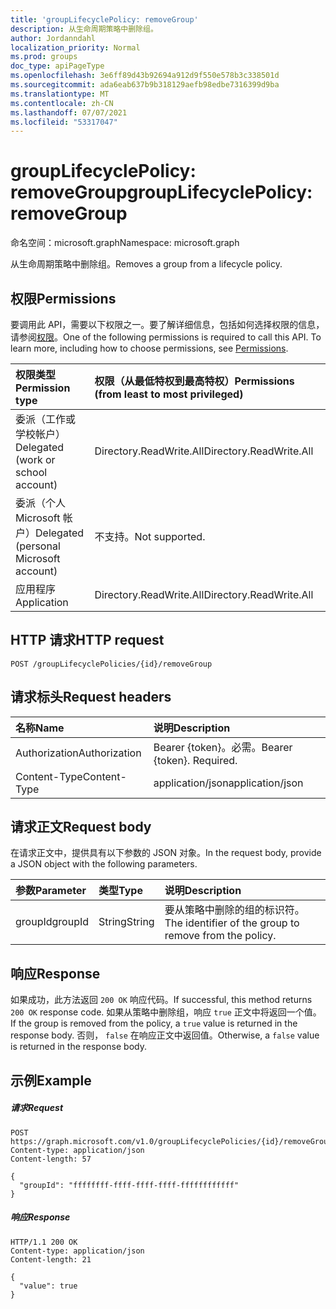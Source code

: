 ```yaml
---
title: 'groupLifecyclePolicy: removeGroup'
description: 从生命周期策略中删除组。
author: Jordanndahl
localization_priority: Normal
ms.prod: groups
doc_type: apiPageType
ms.openlocfilehash: 3e6ff89d43b92694a912d9f550e578b3c338501d
ms.sourcegitcommit: ada6eab637b9b318129aefb98edbe7316399d9ba
ms.translationtype: MT
ms.contentlocale: zh-CN
ms.lasthandoff: 07/07/2021
ms.locfileid: "53317047"
---
```

# <a name="grouplifecyclepolicy-removegroup"></a><span data-ttu-id="73af1-103">groupLifecyclePolicy: removeGroup</span><span class="sxs-lookup"><span data-stu-id="73af1-103">groupLifecyclePolicy: removeGroup</span></span>

<span data-ttu-id="73af1-104">命名空间：microsoft.graph</span><span class="sxs-lookup"><span data-stu-id="73af1-104">Namespace: microsoft.graph</span></span>

<span data-ttu-id="73af1-105">从生命周期策略中删除组。</span><span class="sxs-lookup"><span data-stu-id="73af1-105">Removes a group from a lifecycle policy.</span></span>

## <a name="permissions"></a><span data-ttu-id="73af1-106">权限</span><span class="sxs-lookup"><span data-stu-id="73af1-106">Permissions</span></span>

<span data-ttu-id="73af1-p101">要调用此 API，需要以下权限之一。要了解详细信息，包括如何选择权限的信息，请参阅[权限](/graph/permissions-reference)。</span><span class="sxs-lookup"><span data-stu-id="73af1-p101">One of the following permissions is required to call this API. To learn more, including how to choose permissions, see [Permissions](/graph/permissions-reference).</span></span>

|<span data-ttu-id="73af1-109">权限类型</span><span class="sxs-lookup"><span data-stu-id="73af1-109">Permission type</span></span>      | <span data-ttu-id="73af1-110">权限（从最低特权到最高特权）</span><span class="sxs-lookup"><span data-stu-id="73af1-110">Permissions (from least to most privileged)</span></span>              |
|:--------------------|:---------------------------------------------------------|
|<span data-ttu-id="73af1-111">委派（工作或学校帐户）</span><span class="sxs-lookup"><span data-stu-id="73af1-111">Delegated (work or school account)</span></span> | <span data-ttu-id="73af1-112">Directory.ReadWrite.All</span><span class="sxs-lookup"><span data-stu-id="73af1-112">Directory.ReadWrite.All</span></span>    |
|<span data-ttu-id="73af1-113">委派（个人 Microsoft 帐户）</span><span class="sxs-lookup"><span data-stu-id="73af1-113">Delegated (personal Microsoft account)</span></span> | <span data-ttu-id="73af1-114">不支持。</span><span class="sxs-lookup"><span data-stu-id="73af1-114">Not supported.</span></span>    |
|<span data-ttu-id="73af1-115">应用程序</span><span class="sxs-lookup"><span data-stu-id="73af1-115">Application</span></span> | <span data-ttu-id="73af1-116">Directory.ReadWrite.All</span><span class="sxs-lookup"><span data-stu-id="73af1-116">Directory.ReadWrite.All</span></span> |

## <a name="http-request"></a><span data-ttu-id="73af1-117">HTTP 请求</span><span class="sxs-lookup"><span data-stu-id="73af1-117">HTTP request</span></span>
<!-- { "blockType": "ignored" } -->
```http
POST /groupLifecyclePolicies/{id}/removeGroup
```

## <a name="request-headers"></a><span data-ttu-id="73af1-118">请求标头</span><span class="sxs-lookup"><span data-stu-id="73af1-118">Request headers</span></span>

| <span data-ttu-id="73af1-119">名称</span><span class="sxs-lookup"><span data-stu-id="73af1-119">Name</span></span> | <span data-ttu-id="73af1-120">说明</span><span class="sxs-lookup"><span data-stu-id="73af1-120">Description</span></span> |
|:---------------|:----------|
| <span data-ttu-id="73af1-121">Authorization</span><span class="sxs-lookup"><span data-stu-id="73af1-121">Authorization</span></span> | <span data-ttu-id="73af1-p102">Bearer {token}。必需。</span><span class="sxs-lookup"><span data-stu-id="73af1-p102">Bearer {token}. Required.</span></span> |
| <span data-ttu-id="73af1-124">Content-Type</span><span class="sxs-lookup"><span data-stu-id="73af1-124">Content-Type</span></span>  | <span data-ttu-id="73af1-125">application/json</span><span class="sxs-lookup"><span data-stu-id="73af1-125">application/json</span></span> |

## <a name="request-body"></a><span data-ttu-id="73af1-126">请求正文</span><span class="sxs-lookup"><span data-stu-id="73af1-126">Request body</span></span>
<span data-ttu-id="73af1-127">在请求正文中，提供具有以下参数的 JSON 对象。</span><span class="sxs-lookup"><span data-stu-id="73af1-127">In the request body, provide a JSON object with the following parameters.</span></span>

| <span data-ttu-id="73af1-128">参数</span><span class="sxs-lookup"><span data-stu-id="73af1-128">Parameter</span></span> | <span data-ttu-id="73af1-129">类型</span><span class="sxs-lookup"><span data-stu-id="73af1-129">Type</span></span> | <span data-ttu-id="73af1-130">说明</span><span class="sxs-lookup"><span data-stu-id="73af1-130">Description</span></span> |
|:---------------|:--------|:----------|
|<span data-ttu-id="73af1-131">groupId</span><span class="sxs-lookup"><span data-stu-id="73af1-131">groupId</span></span>|<span data-ttu-id="73af1-132">String</span><span class="sxs-lookup"><span data-stu-id="73af1-132">String</span></span>| <span data-ttu-id="73af1-133">要从策略中删除的组的标识符。</span><span class="sxs-lookup"><span data-stu-id="73af1-133">The identifier of the group to remove from the policy.</span></span>|

## <a name="response"></a><span data-ttu-id="73af1-134">响应</span><span class="sxs-lookup"><span data-stu-id="73af1-134">Response</span></span>

<span data-ttu-id="73af1-135">如果成功，此方法返回 `200 OK` 响应代码。</span><span class="sxs-lookup"><span data-stu-id="73af1-135">If successful, this method returns `200 OK` response code.</span></span> <span data-ttu-id="73af1-136">如果从策略中删除组，响应 `true` 正文中将返回一个值。</span><span class="sxs-lookup"><span data-stu-id="73af1-136">If the group is removed from the policy, a `true` value is returned in the response body.</span></span> <span data-ttu-id="73af1-137">否则， `false` 在响应正文中返回值。</span><span class="sxs-lookup"><span data-stu-id="73af1-137">Otherwise, a `false` value is returned in the response body.</span></span>

## <a name="example"></a><span data-ttu-id="73af1-138">示例</span><span class="sxs-lookup"><span data-stu-id="73af1-138">Example</span></span>

##### <a name="request"></a><span data-ttu-id="73af1-139">请求</span><span class="sxs-lookup"><span data-stu-id="73af1-139">Request</span></span>

<!-- {
  "blockType": "ignored",
  "name": "grouplifecyclepolicy_removegroup"
} -->
```http
POST https://graph.microsoft.com/v1.0/groupLifecyclePolicies/{id}/removeGroup
Content-type: application/json
Content-length: 57

{
  "groupId": "ffffffff-ffff-ffff-ffff-ffffffffffff"
}
```

##### <a name="response"></a><span data-ttu-id="73af1-140">响应</span><span class="sxs-lookup"><span data-stu-id="73af1-140">Response</span></span>
<!-- { "blockType": "response" } -->

```http
HTTP/1.1 200 OK
Content-type: application/json
Content-length: 21

{
  "value": true
}
```

<!-- uuid: 8fcb5dbc-d5aa-4681-8e31-b001d5168d79
2015-10-25 14:57:30 UTC -->
<!-- {
  "type": "#page.annotation",
  "description": "groupLifecyclePolicy: removegroup",
  "keywords": "",
  "section": "documentation",
  "tocPath": ""
}-->


